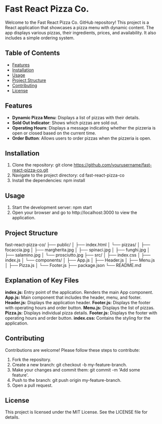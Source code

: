 # Fast React Pizza Co.
Welcome to the Fast React Pizza Co. GitHub repository! This project is a React application that showcases a pizza menu with dynamic content. The app displays various pizzas, their ingredients, prices, and availability. It also includes a simple ordering system.

## Table of Contents
- [Features](#features)
- [Installation](#installation)
- [Usage](#usage)
- [Project Structure](#project-structure)
- [Contributing](#contributing)
- [License](#license)

## Features
- **Dynamic Pizza Menu**: Displays a list of pizzas with their details.
- **Sold Out Indicator**: Shows which pizzas are sold out.
- **Operating Hours**: Displays a message indicating whether the pizzeria is open or closed based on the current time.
- **Order Button**: Allows users to order pizzas when the pizzeria is open.

## Installation
1. Clone the repository:
  git clone https://github.com/yourusername/fast-react-pizza-co.git
2. Navigate to the project directory:
  cd fast-react-pizza-co
3. Install the dependencies:
  npm install

## Usage
1. Start the development server:
  npm start
2. Open your browser and go to http://localhost:3000 to view the application.

## Project Structure
fast-react-pizza-co/
├── public/
│   ├── index.html
│   └── pizzas/
│       ├── focaccia.jpg
│       ├── margherita.jpg
│       ├── spinaci.jpg
│       ├── funghi.jpg
│       ├── salamino.jpg
│       └── prosciutto.jpg
├── src/
│   ├── index.css
│   ├── index.js
│   └── components/
│       ├── App.js
│       ├── Header.js
│       ├── Menu.js
│       ├── Pizza.js
│       └── Footer.js
├── package.json
└── README.md

## Explanation of Key Files
**index.js:** Entry point of the application. Renders the main App component.
**App.js:** Main component that includes the header, menu, and footer.
**Header.js:** Displays the application header.
**Footer.js:** Displays the footer with operating hours and order button.
**Menu.js:** Displays the list of pizzas.
**Pizza.js:** Displays individual pizza details.
**Footer.js:** Displays the footer with operating hours and order button.
**index.css:** Contains the styling for the application.

## Contributing
Contributions are welcome! Please follow these steps to contribute:
1. Fork the repository.
2. Create a new branch: git checkout -b my-feature-branch.
3. Make your changes and commit them: git commit -m 'Add some feature'.
4. Push to the branch: git push origin my-feature-branch.
5. Open a pull request.

## License
This project is licensed under the MIT License. See the LICENSE file for details.
